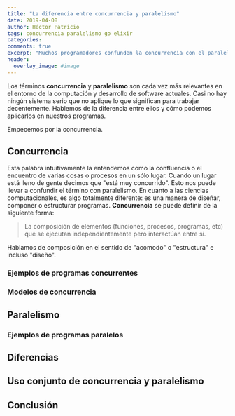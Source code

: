 ```yaml
---
title: "La diferencia entre concurrencia y paralelismo"
date: 2019-04-08
author: Héctor Patricio
tags: concurrencia paralelismo go elixir
categories: 
comments: true
excerpt: "Muchos programadores confunden la concurrencia con el paralelismo, aunque son conceptos que se relacionan, no son lo mismo"
header:
  overlay_image: #image
---
```


Los términos **concurrencia** y **paralelismo** son cada vez más relevantes en el entorno de la computación y desarrollo de software actuales. Casi no hay ningún sistema serio que no aplique lo que significan para trabajar decentemente. Hablemos de la diferencia entre ellos y cómo podemos aplicarlos en nuestros programas.

Empecemos por la concurrencia.

## Concurrencia

Esta palabra intuitivamente la entendemos como la confluencia o el encuentro de varias cosas o procesos en un sólo lugar. Cuando un lugar está lleno de gente decimos que "está muy concurrido". Esto nos puede llevar a confundir el término con paralelismo. En cuanto a las ciencias computacionales, es algo totalmente diferente: es una manera de diseñar, componer o estructurar programas. **Concurrencia** se puede definir de la siguiente forma:

> La composición de elementos (funciones, procesos, programas, etc) que se ejecutan independientemente pero interactúan entre sí.

Hablamos de composición en el sentido de "acomodo" o "estructura" e incluso "diseño".

### Ejemplos de programas concurrentes

### Modelos de concurrencia

## Paralelismo

### Ejemplos de programas paralelos

## Diferencias

## Uso conjunto de concurrencia y paralelismo

## Conclusión